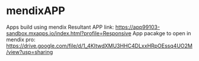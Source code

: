 # mendixAPP
Apps build using mendix
Resultant APP link:
https://app99103-sandbox.mxapps.io/index.html?profile=Responsive
App pacakge to open in mendix pro:
https://drive.google.com/file/d/1_4KItwdXMU3HHC4DLxxHRpOEssq4UO2M/view?usp=sharing
